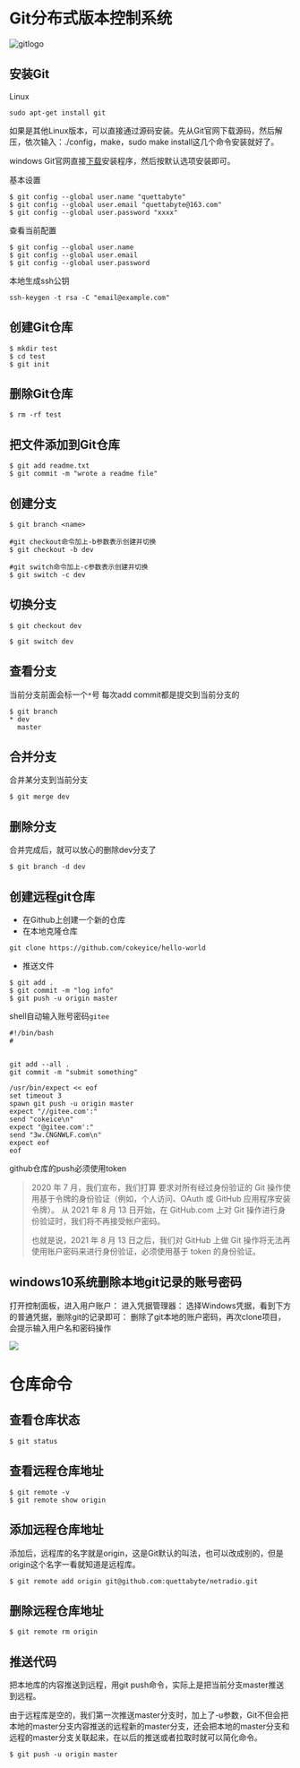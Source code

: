 

# Git分布式版本控制系统

![gitlogo](https://git-scm.com/images/logo@2x.png)

## 安装Git

Linux

```shell
sudo apt-get install git
```

如果是其他Linux版本，可以直接通过源码安装。先从Git官网下载源码，然后解压，依次输入：./config，make，sudo make install这几个命令安装就好了。

windows
Git官网直接[下载](https://git-scm.com/downloads)安装程序，然后按默认选项安装即可。

基本设置

```shell
$ git config --global user.name "quettabyte"
$ git config --global user.email "quettabyte@163.com"
$ git config --global user.password "xxxx"
```

查看当前配置

```shell
$ git config --global user.name
$ git config --global user.email
$ git config --global user.password
```

本地生成ssh公钥

```shell
ssh-keygen -t rsa -C "email@example.com"
```

## 创建Git仓库

```shell
$ mkdir test
$ cd test
$ git init
```

## 删除Git仓库

```shell
$ rm -rf test
```

## 把文件添加到Git仓库

```shell
$ git add readme.txt
$ git commit -m "wrote a readme file"
```

## 创建分支

```shell
$ git branch <name>
```

```shell
#git checkout命令加上-b参数表示创建并切换
$ git checkout -b dev
```

```shell
#git switch命令加上-c参数表示创建并切换
$ git switch -c dev
```

## 切换分支

```shell
$ git checkout dev
```

```shell
$ git switch dev
```

## 查看分支

当前分支前面会标一个`*`号
每次add commit都是提交到当前分支的

```shell
$ git branch
* dev
  master
```

## 合并分支

合并某分支到当前分支

```shell
$ git merge dev
```

## 删除分支

合并完成后，就可以放心的删除dev分支了

```shell
$ git branch -d dev
```

## 创建远程git仓库

*   在Github上创建一个新的仓库
*   在本地克隆仓库

```shell
git clone https://github.com/cokeyice/hello-world
```

*   推送文件

```shell
$ git add .
$ git commit -m "log info"
$ git push -u origin master

```

shell自动输入账号密码`gitee`

```shell
#!/bin/bash
#


git add --all .
git commit -m "submit something"

/usr/bin/expect << eof
set timeout 3
spawn git push -u origin master
expect "//gitee.com':"
send "cokeice\n"
expect "@gitee.com':"
send "3w.CNGNWLF.com\n"
expect eof
eof
```

github仓库的push必须使用token

> 2020 年 7 月，我们宣布，我们打算 要求对所有经过身份验证的 Git 操作使用基于令牌的身份验证（例如，个人访问、OAuth 或 GitHub 应用程序安装令牌）。 从 2021 年 8 月 13 日开始，在 GitHub.com 上对 Git 操作进行身份验证时，我们将不再接受帐户密码。
>
> 也就是说，2021 年 8 月 13 日之后，我们对 GitHub 上做 Git 操作将无法再使用账户密码来进行身份验证，必须使用基于 token 的身份验证。

## windows10系统删除本地git记录的账号密码

打开控制面板，进入用户账户： 进入凭据管理器： 选择Windows凭据，看到下方的普通凭据，删除git的记录即可：   删除了git本地的账户密码，再次clone项目，会提示输入用户名和密码操作

<img src="https://cokeice-pic.oss-cn-wulanchabu.aliyuncs.com/1683971268976.png" />

# 仓库命令

## 查看仓库状态

```shell
$ git status
```

## 查看远程仓库地址

```shell
$ git remote -v
$ git remote show origin
```

## 添加远程仓库地址

添加后，远程库的名字就是origin，这是Git默认的叫法，也可以改成别的，但是origin这个名字一看就知道是远程库。

```shell
$ git remote add origin git@github.com:quettabyte/netradio.git
```

## 删除远程仓库地址

```shell
$ git remote rm origin
```

## 推送代码

把本地库的内容推送到远程，用git push命令，实际上是把当前分支master推送到远程。

由于远程库是空的，我们第一次推送master分支时，加上了-u参数，Git不但会把本地的master分支内容推送的远程新的master分支，还会把本地的master分支和远程的master分支关联起来，在以后的推送或者拉取时就可以简化命令。

```shell
$ git push -u origin master
```